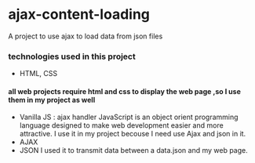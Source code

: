 # ajax-content-loading
A project to use ajax to load data from json files

### technologies used in this project
* HTML, CSS
#### all web projects require html and css to display the web page ,so I use them in my project  as well
* Vanilla JS : ajax handler
JavaScript is an object orient programming language designed to make web development easier and more attractive.
I use it in my project becouse I need use Ajax and json in it.
* AJAX
* JSON
I  used it to transmit data between a data.json and my web page.
